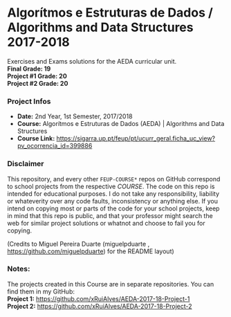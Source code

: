 # Algorítmos e Estruturas de Dados / Algorithms and Data Structures 2017-2018
Exercises and Exams solutions for the AEDA curricular unit.
<br/><b>Final Grade: 19</b>
<br/><b>Project #1 Grade: 20</b>
<br/><b>Project #2 Grade: 20</b>

### Project Infos
* **Date:** 2nd Year, 1st Semester, 2017/2018
* **Course:** Algorítmos e Estruturas de Dados (AEDA) | Algorithms and Data Structures
* **Course Link:** https://sigarra.up.pt/feup/pt/ucurr_geral.ficha_uc_view?pv_ocorrencia_id=399886


### Disclaimer
This repository, and every other `FEUP-COURSE*` repos on GitHub correspond to school projects from the respective *COURSE*. The code on this repo is intended for educational purposes. I do not take any responsibility, liability or whateverity over any code faults, inconsistency or anything else. If you intend on copying most or parts of the code for your school projects, keep in mind that this repo is public, and that your professor might search the web for similar project solutions or whatnot and choose to fail you for copying.

(Credits to Miguel Pereira Duarte (miguelpduarte , https://github.com/miguelpduarte) for the README layout)

### Notes:
The projects created in this Course are in separate repositories. You can find them in my GitHub:
<br/><b>Project 1:</b> https://github.com/xRuiAlves/AEDA-2017-18-Project-1
<br/><b>Project 2:</b> https://github.com/xRuiAlves/AEDA-2017-18-Project-2
